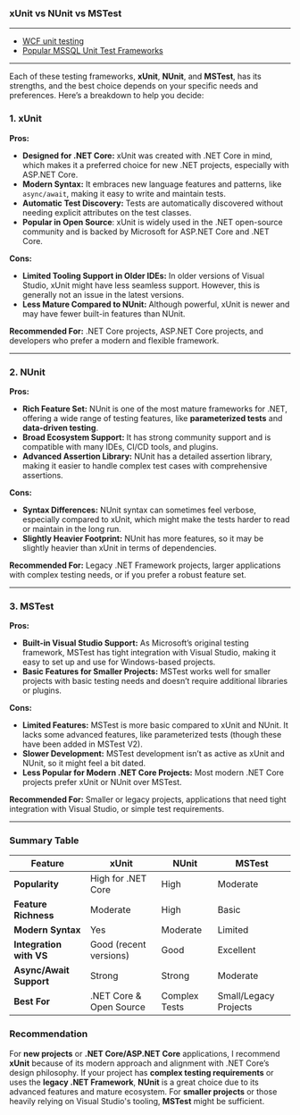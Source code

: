 ### xUnit vs NUnit vs MSTest

---
- [WCF unit testing](https://github.com/uwspstar/From-Zero-to-Hero/blob/main/C%23.NET/Unit%20Test/WCF%20unit%20testing.md)
- [Popular MSSQL Unit Test Frameworks](https://github.com/uwspstar/From-Zero-to-Hero/blob/main/C%23.NET/Unit%20Test/Popular%20MSSQL%20Unit%20Test%20Frameworks.md)

---

Each of these testing frameworks, **xUnit**, **NUnit**, and **MSTest**, has its strengths, and the best choice depends on your specific needs and preferences. Here’s a breakdown to help you decide:

### 1. **xUnit**
**Pros:**
- **Designed for .NET Core:** xUnit was created with .NET Core in mind, which makes it a preferred choice for new .NET projects, especially with ASP.NET Core.
- **Modern Syntax:** It embraces new language features and patterns, like `async/await`, making it easy to write and maintain tests.
- **Automatic Test Discovery:** Tests are automatically discovered without needing explicit attributes on the test classes.
- **Popular in Open Source**: xUnit is widely used in the .NET open-source community and is backed by Microsoft for ASP.NET Core and .NET Core.

**Cons:**
- **Limited Tooling Support in Older IDEs:** In older versions of Visual Studio, xUnit might have less seamless support. However, this is generally not an issue in the latest versions.
- **Less Mature Compared to NUnit:** Although powerful, xUnit is newer and may have fewer built-in features than NUnit.

**Recommended For:** .NET Core projects, ASP.NET Core projects, and developers who prefer a modern and flexible framework.

---

### 2. **NUnit**
**Pros:**
- **Rich Feature Set:** NUnit is one of the most mature frameworks for .NET, offering a wide range of testing features, like **parameterized tests** and **data-driven testing**.
- **Broad Ecosystem Support:** It has strong community support and is compatible with many IDEs, CI/CD tools, and plugins.
- **Advanced Assertion Library:** NUnit has a detailed assertion library, making it easier to handle complex test cases with comprehensive assertions.

**Cons:**
- **Syntax Differences:** NUnit syntax can sometimes feel verbose, especially compared to xUnit, which might make the tests harder to read or maintain in the long run.
- **Slightly Heavier Footprint:** NUnit has more features, so it may be slightly heavier than xUnit in terms of dependencies.

**Recommended For:** Legacy .NET Framework projects, larger applications with complex testing needs, or if you prefer a robust feature set.

---

### 3. **MSTest**
**Pros:**
- **Built-in Visual Studio Support:** As Microsoft’s original testing framework, MSTest has tight integration with Visual Studio, making it easy to set up and use for Windows-based projects.
- **Basic Features for Smaller Projects:** MSTest works well for smaller projects with basic testing needs and doesn’t require additional libraries or plugins.

**Cons:**
- **Limited Features:** MSTest is more basic compared to xUnit and NUnit. It lacks some advanced features, like parameterized tests (though these have been added in MSTest V2).
- **Slower Development:** MSTest development isn’t as active as xUnit and NUnit, so it might feel a bit dated.
- **Less Popular for Modern .NET Core Projects:** Most modern .NET Core projects prefer xUnit or NUnit over MSTest.

**Recommended For:** Smaller or legacy projects, applications that need tight integration with Visual Studio, or simple test requirements.

---

### **Summary Table**

| Feature                 | xUnit                   | NUnit                 | MSTest                 |
|-------------------------|-------------------------|-----------------------|------------------------|
| **Popularity**          | High for .NET Core      | High                  | Moderate               |
| **Feature Richness**    | Moderate                | High                  | Basic                  |
| **Modern Syntax**       | Yes                     | Moderate              | Limited                |
| **Integration with VS** | Good (recent versions)  | Good                  | Excellent              |
| **Async/Await Support** | Strong                  | Strong                | Moderate               |
| **Best For**            | .NET Core & Open Source | Complex Tests         | Small/Legacy Projects  |

### **Recommendation**
For **new projects** or **.NET Core/ASP.NET Core** applications, I recommend **xUnit** because of its modern approach and alignment with .NET Core’s design philosophy. If your project has **complex testing requirements** or uses the **legacy .NET Framework**, **NUnit** is a great choice due to its advanced features and mature ecosystem. For **smaller projects** or those heavily relying on Visual Studio's tooling, **MSTest** might be sufficient.
